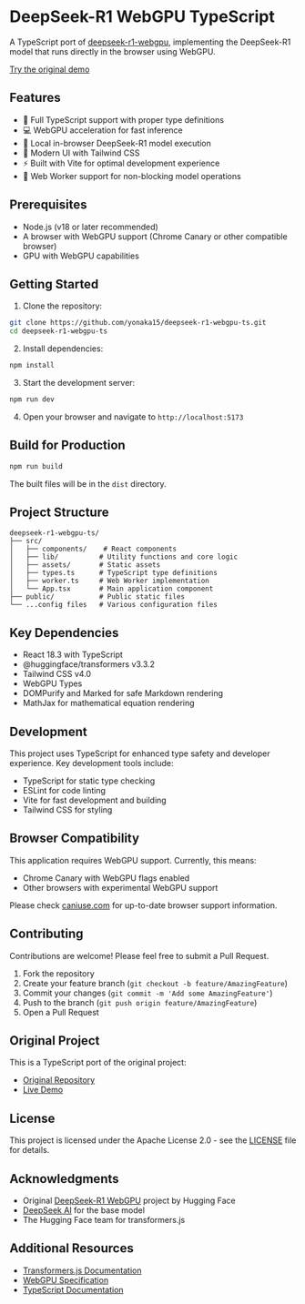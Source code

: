 # DeepSeek-R1 WebGPU TypeScript

A TypeScript port of [deepseek-r1-webgpu](https://github.com/huggingface/transformers.js-examples/tree/main/deepseek-r1-webgpu), implementing the DeepSeek-R1 model that runs directly in the browser using WebGPU.

[Try the original demo](https://huggingface.co/spaces/webml-community/deepseek-r1-webgpu)

## Features

- 🚀 Full TypeScript support with proper type definitions
- 💻 WebGPU acceleration for fast inference
- 🧠 Local in-browser DeepSeek-R1 model execution
- 🎨 Modern UI with Tailwind CSS
- ⚡ Built with Vite for optimal development experience
- 🔄 Web Worker support for non-blocking model operations

## Prerequisites

- Node.js (v18 or later recommended)
- A browser with WebGPU support (Chrome Canary or other compatible browser)
- GPU with WebGPU capabilities

## Getting Started

1. Clone the repository:

```bash
git clone https://github.com/yonaka15/deepseek-r1-webgpu-ts.git
cd deepseek-r1-webgpu-ts
```

2. Install dependencies:

```bash
npm install
```

3. Start the development server:

```bash
npm run dev
```

4. Open your browser and navigate to `http://localhost:5173`

## Build for Production

```bash
npm run build
```

The built files will be in the `dist` directory.

## Project Structure

```
deepseek-r1-webgpu-ts/
├── src/
│   ├── components/    # React components
│   ├── lib/          # Utility functions and core logic
│   ├── assets/       # Static assets
│   ├── types.ts      # TypeScript type definitions
│   ├── worker.ts     # Web Worker implementation
│   └── App.tsx       # Main application component
├── public/           # Public static files
└── ...config files   # Various configuration files
```

## Key Dependencies

- React 18.3 with TypeScript
- @huggingface/transformers v3.3.2
- Tailwind CSS v4.0
- WebGPU Types
- DOMPurify and Marked for safe Markdown rendering
- MathJax for mathematical equation rendering

## Development

This project uses TypeScript for enhanced type safety and developer experience. Key development tools include:

- TypeScript for static type checking
- ESLint for code linting
- Vite for fast development and building
- Tailwind CSS for styling

## Browser Compatibility

This application requires WebGPU support. Currently, this means:

- Chrome Canary with WebGPU flags enabled
- Other browsers with experimental WebGPU support

Please check [caniuse.com](https://caniuse.com/webgpu) for up-to-date browser support information.

## Contributing

Contributions are welcome! Please feel free to submit a Pull Request.

1. Fork the repository
2. Create your feature branch (`git checkout -b feature/AmazingFeature`)
3. Commit your changes (`git commit -m 'Add some AmazingFeature'`)
4. Push to the branch (`git push origin feature/AmazingFeature`)
5. Open a Pull Request

## Original Project

This is a TypeScript port of the original project:

- [Original Repository](https://github.com/huggingface/transformers.js-examples/tree/main/deepseek-r1-webgpu)
- [Live Demo](https://huggingface.co/spaces/webml-community/deepseek-r1-webgpu)

## License

This project is licensed under the Apache License 2.0 - see the [LICENSE](LICENSE) file for details.

## Acknowledgments

- Original [DeepSeek-R1 WebGPU](https://github.com/huggingface/transformers.js-examples/tree/main/deepseek-r1-webgpu) project by Hugging Face
- [DeepSeek AI](https://deepseek.ai/) for the base model
- The Hugging Face team for transformers.js

## Additional Resources

- [Transformers.js Documentation](https://huggingface.co/docs/transformers.js)
- [WebGPU Specification](https://www.w3.org/TR/webgpu/)
- [TypeScript Documentation](https://www.typescriptlang.org/docs/)
